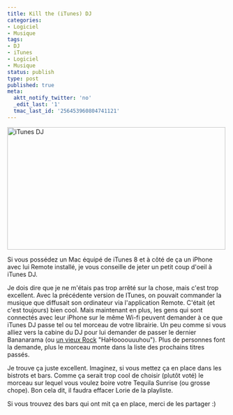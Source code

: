 ```yaml
---
title: Kill the (iTunes) DJ
categories:
- Logiciel
- Musique
tags:
- DJ
- iTunes
- Logiciel
- Musique
status: publish
type: post
published: true
meta:
  aktt_notify_twitter: 'no'
  _edit_last: '1'
  tmac_last_id: '256453960804741121'
---
```

<img class="alignnone size-full wp-image-1078" title="iTunes DJ" src="https://dlgjp9x71cipk.cloudfront.net/2009/03/itunesdj.png" alt="iTunes DJ" width="500" height="281" />

Si vous possédez un Mac équipé de iTunes 8 et à côté de ça un iPhone avec lui Remote installé, je vous conseille de jeter un petit coup d'oeil à iTunes DJ.

Je dois dire que je ne m'étais pas trop arrêté sur la chose, mais c'est trop excellent. Avec la précédente version de ITunes, on pouvait commander la musique que diffusait son ordinateur via l'application Remote. C'était (et c'est toujours) bien cool.<span>
</span>Mais maintenant en plus, les gens qui sont connectés avec leur iPhone sur le même Wi-fi peuvent demander à ce que iTunes DJ passe tel ou tel morceau de votre librairie. Un peu comme si vous alliez vers la cabine du DJ pour lui demander de passer le dernier Bananarama (ou <a title="Secoue tes cheveux" href="https://www.youtube.com/watch?v=0RiJMZQXa2o">un vieux Rock</a> "HaHoooouuuhou"). Plus de personnes font la demande, plus le morceau monte dans la liste des prochains titres passés.

Je trouve ça juste excellent. Imaginez, si vous mettez ça en place dans les bistrots et bars. Comme ça serait trop cool de choisir (plutôt voté) le morceau sur lequel vous voulez boire votre Tequila Sunrise (ou grosse chope). Bon cela dit, il faudra effacer Lorie de la playliste.

Si vous trouvez des bars qui ont mit ça en place, merci de les partager :)
